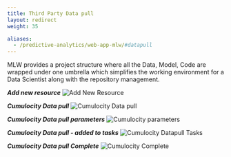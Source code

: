 ```yaml
---
title: Third Party Data pull
layout: redirect
weight: 35

aliases:
  - /predictive-analytics/web-app-mlw/#datapull
---
```


MLW provides a project structure where all the Data, Model, Code are wrapped under one umbrella which simplifies the working environment for a Data Scientist along with the repository management.

***Add new resource***
![Add New Resource](/images/zementis/mlw-app-resource-c8y.png)


***Cumulocity Data pull***
![Cumulocity Data pull](/images/zementis/mlw-app-datapull-c8y.png)


***Cumulocity Data pull parameters***
![Cumulocity parameters](/images/zementis/mlw-app-datapull-param.png)


***Cumulocity Data pull - added to tasks***
![Cumulocity Datapull Tasks](/images/zementis/mlw-app-datapull-tasks.png)

***Cumulocity Data pull Complete***
![Cumulocity Complete](/images/zementis/mlw-app-datapull-complete.png)